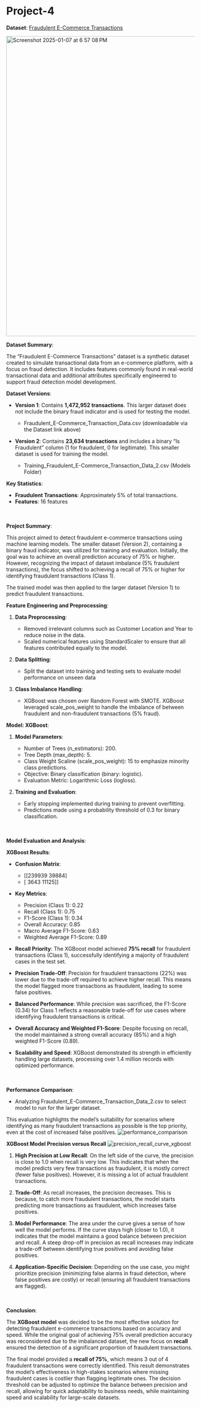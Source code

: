 # Project-4

**Dataset**: [Fraudulent E-Commerce Transactions](https://www.kaggle.com/datasets/shriyashjagtap/fraudulent-e-commerce-transactions/data?select=Fraudulent_E-Commerce_Transaction_Data_2.csv)

<img width="800" alt="Screenshot 2025-01-07 at 6 57 08 PM" src="https://github.com/user-attachments/assets/8ba82b1c-1c57-4b90-9316-9ca8c2ae3de1" />

**Dataset Summary**:

The “Fraudulent E-Commerce Transactions” dataset is a synthetic dataset created to simulate transactional data from an e-commerce platform, with a focus on fraud detection. It includes features commonly found in real-world transactional data and additional attributes specifically engineered to support fraud detection model development.

  **Dataset Versions**:

  - **Version 1**: Contains **1,472,952 transactions**. This larger dataset does not include the binary fraud indicator and is used for testing the model.
    
     - Fraudulent_E-Commerce_Transaction_Data.csv (downloadable via the Dataset link above)
    
  - **Version 2**: Contains **23,634 transactions** and includes a binary “Is Fraudulent” column (1 for fraudulent, 0 for legitimate). This smaller dataset is used for training the model.
    
     - Training_Fraudulent_E-Commerce_Transaction_Data_2.csv (Models Folder)

  **Key Statistics**:

  - **Fraudulent Transactions**: Approximately 5% of total transactions.
  - **Features**: 16 features

<br><br>
**Project Summary**:

This project aimed to detect fraudulent e-commerce transactions using machine learning models. The smaller dataset (Version 2), containing a binary fraud indicator, was utilized for training and evaluation. Initially, the goal was to achieve an overall prediction accuracy of 75% or higher. However, recognizing the impact of dataset imbalance (5% fraudulent transactions), the focus shifted to achieving a recall of 75% or higher for identifying fraudulent transactions (Class 1).

The trained model was then applied to the larger dataset (Version 1) to predict fraudulent transactions.

**Feature Engineering and Preprocessing**:

 1. **Data Preprocessing**:
    - Removed irrelevant columns such as Customer Location and Year to reduce noise in the data.
    - Scaled numerical features using StandardScaler to ensure that all features contributed equally to the model.

 2. **Data Splitting**:
    - Split the dataset into training and testing sets to evaluate model performance on unseen data

 3. **Class Imbalance Handling**:
    - XGBoost was chosen over Random Forest with SMOTE. XGBoost leveraged scale_pos_weight to handle the imbalance of between fraudulent and non-fraudulent transactions (5% fraud).

 **Model: XGBoost**:
  
 1. **Model Parameters**:
    - Number of Trees (n_estimators): 200.
    - Tree Depth (max_depth): 5.
    - Class Weight Scaline (scale_pos_weight): 15 to emphasize minority class predictions.
    - Objective: Binary classification (binary: logistic).
    - Evaluation Metric: Logarithmic Loss (logloss).

 2. **Training and Evaluation**:
    - Early stopping implemented during training to prevent overfitting.
    - Predictions made using a probability threshold of 0.3 for binary classification.

<br><br>
**Model Evaluation and Analysis**:

 **XGBoost Results**:
 - **Confusion Matrix**:
   - [[239939 39884]
   - [   3643 11125]]
  
 - **Key Metrics**:
   - Precision (Class 1): 0.22
   - Recall (Class 1): 0.75
   - F1-Score (Class 1): 0.34
   - Overall Accuracy: 0.85
   - Macro Average F1-Score: 0.63
   - Weighted Average F1-Score: 0.89

 
  - **Recall Priority**: The XGBoost model achieved **75% recall** for fraudulent transactions (Class 1), successfully identifying a majority of fraudulent cases in the test set.
    
  - **Precision Trade-Off**: Precision for fraudulent transactions (22%) was lower due to the trade-off required to achieve higher recall. This means the model flagged more transactions as fraudulent, leading to some false positives.

  - **Balanced Performance**: While precision was sacrificed, the F1-Score (0.34) for Class 1 reflects a reasonable trade-off for use cases where identifying fraudulent transactions is critical.

  - **Overall Accuracy and Weighted F1-Score**: Despite focusing on recall, the model maintained a strong overall accuracy (85%) and a high weighted F1-Score (0.89).

  - **Scalability and Speed**: XGBoost demonstrated its strength in efficiently handling large datasets, processing over 1.4 million records with optimized performance.

<br><br>
**Performance Comparison**:
  - Analyzing Fraudulent_E-Commerce_Transaction_Data_2.csv to select model to run for the larger dataset.

This evaluation highlights the model’s suitability for scenarios where identifying as many fraudulent transactions as possible is the top priority, even at the cost of increased false positives.
![performance_comparison](https://github.com/user-attachments/assets/884f92c4-4128-4ef0-88f9-0d58bf33cc4c)


**XGBoost Model Precision versus Recall**
![precision_recall_curve_xgboost](https://github.com/user-attachments/assets/19e7a181-64f8-4096-b34d-bbea80524558)


1. **High Precision at Low Recall**:
On the left side of the curve, the precision is close to 1.0 when recall is very low. This indicates that when the model predicts very few transactions as fraudulent, it is mostly correct (fewer false positives). However, it is missing a lot of actual fraudulent transactions.

2. **Trade-Off**:
As recall increases, the precision decreases. This is because, to catch more fraudulent transactions, the model starts predicting more transactions as fraudulent, which increases false positives.

3. **Model Performance**:
The area under the curve gives a sense of how well the model performs. If the curve stays high (closer to 1.0), it indicates that the model maintains a good balance between precision and recall. A steep drop-off in precision as recall increases may indicate a trade-off between identifying true positives and avoiding false positives.

4. **Application-Specific Decision**:
Depending on the use case, you might prioritize precision (minimizing false alarms in fraud detection, where false positives are costly) or recall (ensuring all fraudulent transactions are flagged).

<br><br>
**Conclusion**:

The **XGBoost model** was decided to be the most effective solution for detecting fraudulent e-commerce transactions based on accuracy and speed. While the original goal of achieving 75% overall prediction accuracy was reconsidered due to the imbalanced dataset, the new focus on **recall** ensured the detection of a significant proportion of fraudulent transactions.

The final model provided a **recall of 75%**, which means 3 out of 4 fraudulent transactions were correctly identified. This result demonstrates the model’s effectiveness in high-stakes scenarios where missing fraudulent cases is costlier than flagging legitimate ones. The decision threshold can be adjusted to optimize the balance between precision and recall, allowing for quick adaptability to business needs, while maintaining speed and scalability for large-scale datasets.





